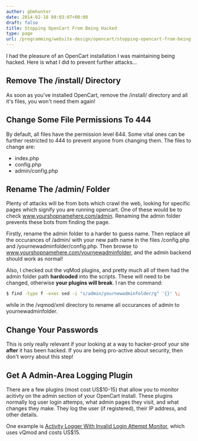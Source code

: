 ```yaml
---
author: gbmhunter
date: 2014-02-18 08:03:07+00:00
draft: false
title: Stopping OpenCart From Being Hacked
type: page
url: /programming/website-design/opencart/stopping-opencart-from-being-hacked
---
```


I had the pleasure of an OpenCart installation I was maintaining being hacked. Here is what I did to prevent further attacks...

## Remove The /install/ Directory

As soon as you've installed OpenCart, remove the /install/ directory and all it's files, you won't need them again!

## Change Some File Permissions To 444

By default, all files have the permission level 644. Some vital ones can be further restricted to 444 to prevent anyone from changing them. The files to change are:

* index.php
* config.php
* admin/config.php

## Rename The /admin/ Folder

Plenty of attacks will be from bots which crawl the web, looking for specific pages which signify you are running opencart. One of these would be to check www.yourshopnamehere.com/admin. Renaming the admin folder prevents these bots from finding the page.

Firstly, rename the admin folder to a harder to guess name. Then replace all the occurances of /admin/ with your new path name in the files /config.php and /yournewadminfolder/config.php. Then browse to www.yourshopnamehere.com/yournewadminfolder, and the admin backend should work as normal!

Also, I checked out the vqMod plugins, and pretty much all of them had the admin folder path **hardcoded** into the scripts. These will need to be changed, otherwise **your plugins will break**. I ran the command:

```sh    
$ find -type f -exec sed -i "s/admin/yournewadminfolder/g" '{}' \;
```  

while in the /vqmod/xml directory to rename all occurances of admin to yournewadminfolder.

## Change Your Passwords

This is only really relevant if your looking at a way to hacker-proof your site **after** it has been hacked. If you are being pro-active about security, then don't worry about this step!

## Get A Admin-Area Logging Plugin

There are a few plugins (most cost US$10-15) that allow you to monitor acitivty on the admin section of your OpenCart install. These plugins normally log user login attemps, what admin pages they visit, and what changes they make. They log the user (if registered), their IP address, and other details.

One example is [Activity Logger With Invalid Login Attempt Monitor](https://www.opencart.com/index.php?route=marketplace/extension/info&extension_id=27703&filter_download_id=31), which uses vQmod and costs US$15.
